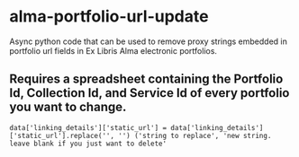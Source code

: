 # alma-portfolio-url-update
Async python code that can be used to remove proxy strings embedded in portfolio url fields in Ex Libris Alma electronic portfolios.


## Requires a spreadsheet containing the Portfolio Id, Collection Id, and Service Id of every portfolio you want to change.

```data['linking_details']['static_url'] = data['linking_details']['static_url'].replace('', '') ('string to replace', 'new string. leave blank if you just want to delete' ```
